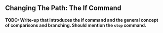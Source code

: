 Changing The Path: The If Command
---------------------------------

**TODO: Write-up that introduces the if command and the general concept of comparisons and branching. Should mention the `stop` command.**
